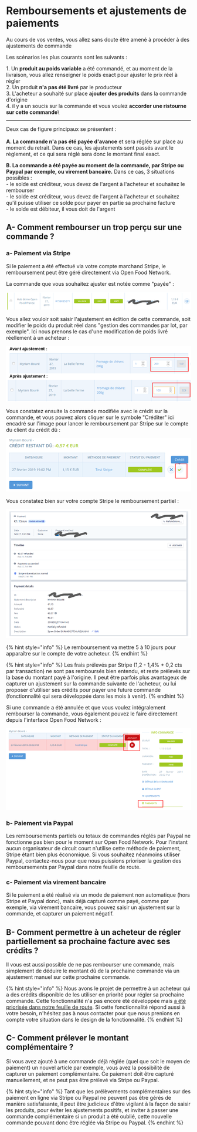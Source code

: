 # Remboursements et ajustements de paiements

Au cours de vos ventes, vous allez sans doute être amené à procéder à des ajustements de commande

Les scénarios les plus courants sont les suivants :

1\. Un **produit au poids variable** a été commandé, et au moment de la livraison, vous allez renseigner le poids exact pour ajuster le prix réel à régler\
2\. Un produit **n'a pas été livré** par le producteur\
3\. L'acheteur a souhaité sur place **ajouter des produits** dans la commande d'origine\
4\. il y a un soucis sur la commande et vous voulez **accorder une ristourne sur cette commande**\
****

Deux cas de figure principaux se présentent :\
\
**A. La commande n'a pas été payée d'avance** et sera réglée sur place au moment du retrait. Dans ce cas, les ajustements sont passés avant le règlement, et ce qui sera réglé sera donc le montant final exact.

**B. La commande a été payée au moment de la commande, par Stripe ou Paypal par exemple, ou virement bancaire.** Dans ce cas, 3 situations possibles :\
\- le solde est créditeur, vous devez de l'argent à l'acheteur et souhaitez le rembourser\
\- le solde est créditeur, vous devez de l'argent à l'acheteur et souhaitez qu'il puisse utiliser ce solde pour payer en partie sa prochaine facture\
\- le solde est débiteur, il vous doit de l'argent

## A- Comment rembourser un trop perçu sur une commande ?

### a- Paiement via Stripe

Si le paiement a été effectué via votre compte marchand Stripe, le remboursement peut être géré directement via Open Food Network.

La commande que vous souhaitez ajuster est notée comme "payée" :&#x20;

![](<../../.gitbook/assets/image (58).png>)

Vous allez vouloir soit saisir l'ajustement en édition de cette commande, soit modifier le poids du produit réel dans "gestion des commandes par lot, par exemple". Ici nous prenons le cas d'une modification de poids livré réellement à un acheteur :&#x20;

![](<../../.gitbook/assets/image (43).png>)

&#x20;Vous constatez ensuite la commande modifiée avec le crédit sur la commande, et vous pouvez alors cliquer sur le symbole "Créditer" ici encadré sur l'image pour lancer le remboursement par Stripe sur le compte du client du crédit dû :&#x20;

![](<../../.gitbook/assets/image (39).png>)

Vous constatez bien sur votre compte Stripe le remboursement partiel :&#x20;

![](<../../.gitbook/assets/image (88).png>)

{% hint style="info" %}
Le remboursement va mettre 5 à 10 jours pour apparaître sur le compte de votre acheteur.
{% endhint %}

{% hint style="info" %}
Les frais prélevés par Stripe (1,2 - 1,4% + 0,2 cts par transaction) ne sont pas remboursés bien entendu, et reste prélevés sur la base du montant payé à l'origine. Il peut être parfois plus avantageux de capturer un ajustement sur la commande suivante de l'acheteur, ou lui proposer d'utiliser ses crédits pour payer une future commande (fonctionnalité qui sera développée dans les mois à venir).
{% endhint %}

Si une commande a été annulée et que vous voulez intégralement rembourser la commande, vous également pouvez le faire directement depuis l'interface Open Food Network :&#x20;

![](<../../.gitbook/assets/image (77) (1).png>)

### b- Paiement via Paypal

Les remboursements partiels ou totaux de commandes réglés par Paypal ne fonctionne pas bien pour le moment sur Open Food Network. Pour l'instant aucun organisateur de circuit court n'utilise cette méthode de paiement, Stripe étant bien plus économique. Si vous souhaitez néanmoins utiliser Paypal, contactez-nous pour que nous puissions prioriser la gestion des remboursements par Paypal dans notre feuille de route.

### c- Paiement via virement bancaire

Si le paiement a été réalisé via un mode de paiement non automatique (hors Stripe et Paypal donc), mais déjà capturé comme payé, comme par exemple, via virement bancaire, vous pouvez saisir un ajustement sur la commande, et capturer un paiement négatif.

## B- Comment permettre à  un acheteur de régler partiellement sa prochaine facture avec ses crédits ?

Il vous est aussi possible de ne pas rembourser une commande, mais simplement de déduire le montant dû de la prochaine commande via un ajustement manuel sur cette prochaine commande.

{% hint style="info" %}
Nous avons le projet de permettre à un acheteur qui a des crédits disponible de les utiliser en priorité pour régler sa prochaine commande. Cette fonctionnalité n'a pas encore été développée mais [a été priorisée dans notre feuille de route](https://community.openfoodnetwork.org/t/enable-customers-to-pay-partially-or-fully-with-their-credits/1211). Si cette fonctionnalité répond aussi à votre besoin, n'hésitez pas à nous contacter pour que nous prenions en compte votre situation dans le design de la fonctionnalité.
{% endhint %}

## C- Comment prélever le montant complémentaire ?

Si vous avez ajouté à une commande déjà réglée (quel que soit le moyen de paiement) un nouvel article par exemple, vous avez la possibilité de capturer un paiement complémentaire. Ce paiement doit être capturé manuellement, et ne peut pas être prélevé via Stripe ou Paypal.&#x20;

{% hint style="info" %}
Tant que les prélèvements complémentaires sur des paiement en ligne via Stripe ou Paypal ne peuvent pas être gérés de manière satisfaisante, il peut être judicieux d'être vigilant à la façon de saisir les produits, pour éviter les ajustements positifs, et inviter à passer une commande complémentaire si un produit a été oublié, cette nouvelle commande pouvant donc être réglée via Stripe ou Paypal.
{% endhint %}
